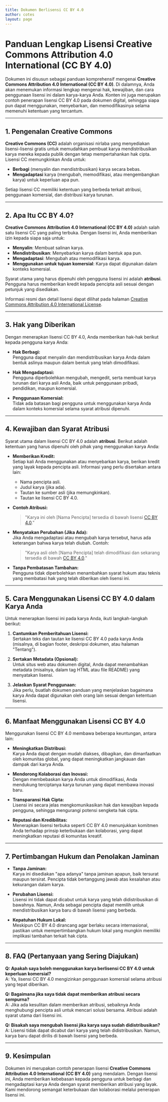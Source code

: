 ```yaml
---
title: Dokumen Berlisensi CC BY 4.0
author: cotes
layout: page
---
```

# Panduan Lengkap Lisensi Creative Commons Attribution 4.0 International (CC BY 4.0)

Dokumen ini disusun sebagai panduan komprehensif mengenai **Creative Commons Attribution 4.0 International (CC BY 4.0)**. Di dalamnya, Anda akan menemukan informasi lengkap mengenai hak, kewajiban, dan cara penggunaan lisensi ini dalam karya-karya Anda. Konten ini juga merupakan contoh penerapan lisensi CC BY 4.0 pada dokumen digital, sehingga siapa pun dapat menggunakan, menyebarkan, dan memodifikasinya selama memenuhi ketentuan yang tercantum.

---

## 1. Pengenalan Creative Commons

**Creative Commons (CC)** adalah organisasi nirlaba yang menyediakan lisensi-lisensi gratis untuk memudahkan pembuat karya mendistribusikan karya mereka kepada publik dengan tetap mempertahankan hak cipta. Lisensi CC memungkinkan Anda untuk:
- **Berbagi** (menyalin dan mendistribusikan) karya secara bebas.
- **Mengadaptasi** karya (mengubah, memodifikasi, atau mengembangkan karya) untuk keperluan apa pun.

Setiap lisensi CC memiliki ketentuan yang berbeda terkait atribusi, penggunaan komersial, dan distribusi karya turunan.

---

## 2. Apa Itu CC BY 4.0?

**Creative Commons Attribution 4.0 International (CC BY 4.0)** adalah salah satu lisensi CC yang paling terbuka. Dengan lisensi ini, Anda memberikan izin kepada siapa saja untuk:
- **Menyalin**: Membuat salinan karya.
- **Mendistribusikan**: Menyebarkan karya dalam bentuk apa pun.
- **Mengadaptasi**: Mengubah atau memodifikasi karya.
- **Menggunakan untuk tujuan komersial**: Karya dapat digunakan dalam konteks komersial.

Syarat utama yang harus dipenuhi oleh pengguna lisensi ini adalah **atribusi**. Pengguna harus memberikan kredit kepada pencipta asli sesuai dengan petunjuk yang disediakan.

Informasi resmi dan detail lisensi dapat dilihat pada halaman [Creative Commons Attribution 4.0 International License](https://creativecommons.org/licenses/by/4.0/).

---

## 3. Hak yang Diberikan

Dengan menerapkan lisensi CC BY 4.0, Anda memberikan hak-hak berikut kepada pengguna karya Anda:

- **Hak Berbagi:**  
  Pengguna dapat menyalin dan mendistribusikan karya Anda dalam bentuk aslinya maupun dalam bentuk yang telah dimodifikasi.

- **Hak Mengadaptasi:**  
  Pengguna diperbolehkan mengubah, mengedit, serta membuat karya turunan dari karya asli Anda, baik untuk penggunaan pribadi, pendidikan, maupun komersial.

- **Penggunaan Komersial:**  
  Tidak ada batasan bagi pengguna untuk menggunakan karya Anda dalam konteks komersial selama syarat atribusi dipenuhi.

---

## 4. Kewajiban dan Syarat Atribusi

Syarat utama dalam lisensi CC BY 4.0 adalah **atribusi**. Berikut adalah ketentuan yang harus dipenuhi oleh pihak yang menggunakan karya Anda:

- **Memberikan Kredit:**  
  Setiap kali Anda menggunakan atau menyebarkan karya, berikan kredit yang layak kepada pencipta asli. Informasi yang perlu disertakan antara lain:
  - Nama pencipta asli.
  - Judul karya (jika ada).
  - Tautan ke sumber asli (jika memungkinkan).
  - Tautan ke lisensi CC BY 4.0.

- **Contoh Atribusi:**  
  > "Karya ini oleh [Nama Pencipta] tersedia di bawah lisensi [CC BY 4.0](https://creativecommons.org/licenses/by/4.0/)."

- **Menyatakan Perubahan (Jika Ada):**  
  Jika Anda mengadaptasi atau mengubah karya tersebut, harus ada keterangan bahwa karya telah diubah. Contoh:
  > "Karya asli oleh [Nama Pencipta] telah dimodifikasi dan sekarang tersedia di bawah [CC BY 4.0](https://creativecommons.org/licenses/by/4.0/)."

- **Tanpa Pembatasan Tambahan:**  
  Pengguna tidak diperbolehkan menambahkan syarat hukum atau teknis yang membatasi hak yang telah diberikan oleh lisensi ini.

---

## 5. Cara Menggunakan Lisensi CC BY 4.0 dalam Karya Anda

Untuk menerapkan lisensi ini pada karya Anda, ikuti langkah-langkah berikut:

1. **Cantumkan Pemberitahuan Lisensi:**  
   Sertakan teks dan tautan ke lisensi CC BY 4.0 pada karya Anda (misalnya, di bagian footer, deskripsi dokumen, atau halaman "Tentang").

2. **Sertakan Metadata (Opsional):**  
   Untuk situs web atau dokumen digital, Anda dapat menambahkan metadata (misalnya, dalam tag HTML atau file README) yang menyatakan lisensi.

3. **Jelaskan Syarat Penggunaan:**  
   Jika perlu, buatlah dokumen panduan yang menjelaskan bagaimana karya Anda dapat digunakan oleh orang lain sesuai dengan ketentuan lisensi.

---

## 6. Manfaat Menggunakan Lisensi CC BY 4.0

Menggunakan lisensi CC BY 4.0 membawa beberapa keuntungan, antara lain:

- **Meningkatkan Distribusi:**  
  Karya Anda dapat dengan mudah diakses, dibagikan, dan dimanfaatkan oleh komunitas global, yang dapat meningkatkan jangkauan dan dampak dari karya Anda.

- **Mendorong Kolaborasi dan Inovasi:**  
  Dengan membebaskan karya Anda untuk dimodifikasi, Anda mendukung terciptanya karya turunan yang dapat membawa inovasi baru.

- **Transparansi Hak Cipta:**  
  Lisensi ini secara jelas mengkomunikasikan hak dan kewajiban kepada pengguna, sehingga mengurangi potensi sengketa hak cipta.

- **Reputasi dan Kredibilitas:**  
  Menerapkan lisensi terbuka seperti CC BY 4.0 menunjukkan komitmen Anda terhadap prinsip keterbukaan dan kolaborasi, yang dapat meningkatkan reputasi di komunitas kreatif.

---

## 7. Pertimbangan Hukum dan Penolakan Jaminan

- **Tanpa Jaminan:**  
  Karya ini disediakan "apa adanya" tanpa jaminan apapun, baik tersurat maupun tersirat. Pencipta tidak bertanggung jawab atas kesalahan atau kekurangan dalam karya.

- **Perubahan Lisensi:**  
  Lisensi ini tidak dapat dicabut untuk karya yang telah didistribusikan di bawahnya. Namun, Anda sebagai pencipta dapat memilih untuk mendistribusikan karya baru di bawah lisensi yang berbeda.

- **Kepatuhan Hukum Lokal:**  
  Meskipun CC BY 4.0 dirancang agar berlaku secara internasional, pastikan untuk mempertimbangkan hukum lokal yang mungkin memiliki implikasi tambahan terkait hak cipta.

---

## 8. FAQ (Pertanyaan yang Sering Diajukan)

**Q: Apakah saya boleh menggunakan karya berlisensi CC BY 4.0 untuk keperluan komersial?**  
A: Ya, lisensi CC BY 4.0 mengizinkan penggunaan komersial selama atribusi yang tepat diberikan.

**Q: Bagaimana jika saya tidak dapat memberikan atribusi secara sempurna?**  
A: Jika ada kesulitan dalam memberikan atribusi, sebaiknya Anda menghubungi pencipta asli untuk mencari solusi bersama. Atribusi adalah syarat utama dari lisensi ini.

**Q: Bisakah saya mengubah lisensi jika karya saya sudah didistribusikan?**  
A: Lisensi tidak dapat dicabut dari karya yang telah didistribusikan. Namun, karya baru dapat dirilis di bawah lisensi yang berbeda.

---

## 9. Kesimpulan

Dokumen ini merupakan contoh penerapan lisensi **Creative Commons Attribution 4.0 International (CC BY 4.0)** yang mendalam. Dengan lisensi ini, Anda memberikan kebebasan kepada pengguna untuk berbagi dan mengadaptasi karya Anda dengan syarat memberikan atribusi yang layak. Kami mendorong semangat keterbukaan dan kolaborasi melalui penerapan lisensi ini.
